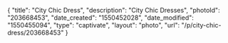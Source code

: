 {
    "title": "City Chic Dress",
    "description": "City Chic Dresses",
    "photoId": "203668453",
    "date_created": "1550452028",
    "date_modified": "1550455094",
    "type": "captivate",
    "layout": "photo",
    "url": "\/p\/city-chic-dress\/203668453"
}